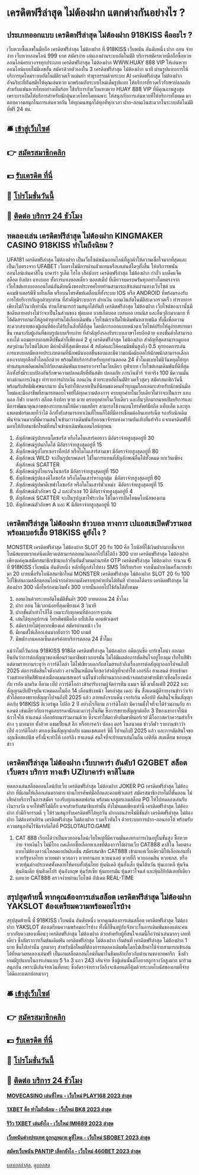 # เครดิตฟรีล่าสุด ไม่ต้องฝาก แตกต่างกันอย่างไร ?
## ประเภทออกแบบ เครดิตฟรีล่าสุด ไม่ต้องฝาก 918KISS คืออะไร ?
เว็บหวยซื้อเลขในมือถือ เครดิตฟรีล่าสุด ไม่ต้องฝาก ที่ 918KISS เว็บพนัน อันดับหนึ่ง ฝาก ถอน จ่าย ง่าย เว็บหวยออนไลน์ 999 บาท สมัครง่าย เล่นเองผ่านระบบอัตโนมัติ บริการสมัครหวยมือถือซื้อหวยออนไลน์ครบวงจรทุกประเภท เครดิตฟรีล่าสุด ไม่ต้องฝาก WWW.HUAY 888 VIP ให้เล่นหวยออนไลน์แบบไม่มีเลขอั้น สมัครด้วยตัวเองใน 3 เครดิตฟรีล่าสุด ไม่ต้องฝาก นาที ผ่านรูปแบบการให้บริการยุคใหม่ระบบอัตโนมัติรวดเร็วแม่นยำ ทำธุรกรรมด้วยระบบ AI เครดิตฟรีล่าสุด ไม่ต้องฝาก อัจฉริยะที่ทันสมัยให้คุณเล่นหวย มาพร้อมกับระบบใหม่เต็มรูปแบบ ให้บริการที่รวดเร็วรับษาปลอดภัยสำหรับแฟนหวยไทยอย่างเต็มร้อย ใช้บริการกับเว็บแทงหวย HUAY 888 VIP ที่มีคุณภาพสูงสุด เพราะเราเปิดให้บริการสำหรับนักลุ้นหวยไทยโดยเฉพาะ ให้สนุกกับการเล่นหวยที่ให้บริการทั้งหมด มาตอบความสนุกในการเล่นหวยกัน ให้ทุกคนสนุกได้ทุกที่ทุกเวลา ฝาก-ถอนเงินสะดวกในระบบอัตโนมัติที่ฟรี 24 ชม.

## 🛎 [เข้าสู่เว็บไซต์](https://bit.ly/3SdLNi2)
## 👉 [สมัครสมาชิกคลิก](https://bit.ly/3SdLNi2)
## 💵 [รับเครดิต ที่นี่](https://bit.ly/3dyRKHj)
## 👑 [โปรโมชั่นวันนี้](https://bit.ly/3dyRKHj)
## 📱 [ติดต่อ บริการ 24 ชัวโมง](https://bit.ly/3dyRKHj)

## ทดลองเล่น เครดิตฟรีล่าสุด ไม่ต้องฝาก KINGMAKER CASINO 918KISS ทำไมถึงนิยม ?
UFA181 เครดิตฟรีล่าสุด ไม่ต้องฝาก เป็นเว็บไซต์พนันออนไลน์ที่ลูกค้าให้ความเชื่อใจมากที่สุดและเป็นเว็บตรงจาก UFABET เว็บตรงไม่มีการผ่านตัวแทนหรือเอเย่นต์ใดๆทั้งสิ้น ให้บริการพนันออนไลน์เล่นคาสิโน บาคาร่า รูเล็ต ไฮโล เสือมังกร เครดิตฟรีล่าสุด ไม่ต้องฝาก กำถั่ว แบล็คแจ็ค สล็อต ยิงปลา แทงบอล ทั้งการแทงบอลเดี่ยว บอลสเต็ป ที่เดียวจบครบครันทุกอย่างโดยตรงจากเว็บไซต์แทงบอลออนไลน์อันดับหนึ่งของประเทศไทยท่านสามารถเข้าเล่นผ่านทางเว็บไซต์ บนคอมพิวเตอร์พีซี แท็บเล็ต หรือบนโทรศัพท์เคลื่อนที่ทั้งระบบ IOS หรือ ANDROID ที่พร้อมรองรับการให้บริการกับลูกค้าทุกท่าน ที่สำคัญมีระบบการ ฝากเงิน ถอนเงินอัตโนมัติสะดวกรวดเร็ว ทำรายการเพียงไม่กี่วินาทีเท่านั้น ท่านก็สามารถร่วมสนุกได้ทันที เครดิตฟรีล่าสุด ไม่ต้องฝาก เว็บไซต์ของเรานั้นมีข้อดีหลายอย่างไม่ว่าจะเป็นในส่วนของ ฟุตบอล บาสเก็ตบอล เบสบอล เทนนิส และอื่นๆอีกมากมาย ที่ได้คัดสรรยกมาให้ลูกค้าทุกท่านได้เลือกเดิมพัน เว็บไซต์เราเปิดให้เดิมพันหลายชนิด ทั้งนี้เพื่อความสะดวกสบายของผู้เล่นที่ต้องได้รับในสิ่งที่ดีที่สุด โดยมีการออกแบบหน้าตาเว็บไซต์ปรับให้ดูง่ายสบายตาขึ้น เหมาะกับผู้เล่นที่ชอบรูปแบบเรียบง่าย ที่สำคัญยังรองรับระบบภาษาไทยอีกด้วย แทงขั้นต่ำก็สามารถแทงได้ แถมแทงบอลสเต็ปขั้นต่ำก็เพียงแค่ 2 คู่ เครดิตฟรีล่าสุด ไม่ต้องฝาก สำคัญที่สุดสามารถดูบอลสดๆผ่านเว็บไซต์ได้เลย มีค่าน้ำดีที่สุดเพียงแค่ 4 สตังค์และให้คอมมิชชั่นสูงถึง 0.5 ทุกยอดการเล่น การแทงบอลมีหลายประเภทตามที่นักพนันบอลชื่นชอบและมีความถนัดมีบอลให้นักพนักสามารถเลือกแทงจากทุกลีกทั่วโลกอีกด้วย พร้อมให้บริการสำหรับทุกท่านตลอด 24 ชั่วโมงแบบไม่มีวันหยุดให้ทุกท่านสนุกเพลิดเพลินไปกับเกมเดิมพันแบบครบวงจรในเว็บเดียว ยูฟ่าเบท เว็บไซต์เกมเดิมพันที่ดีที่สุดอีกทั้งยังมีระบบป้องกันรักษาความปลอดภัยที่ทันสมัย ปลอดภัย การเงินชัวร์ จ่ายจริง 100 มีความมั่นทางด้านการเงินสูง ทำรายการฝากเงิน ถอนเงิน ด้วยระบบอัตโนมัติรวดเร็วสุดๆ สมัครสมาชิกวันนี้พร้อมรับสิทธิพิเศษมากมาย นั่นจึงทำให้กลายเป็นที่นิยมของคนทั่วทุกมุมโลกเหมาะสำหรับนักพนันมือใหม่และมืออาชีพที่สามารถตอบโจทย์ได้ทุกความต้องการ ครบทุกค่ายในเว็บเดียวไม่ว่าจะเป็นการ แทงบอล กีฬา บาคาร่า สล็อต ยิงปลา หวย มวย ครบทุกค่ายในเว็บเดียว และอื่นๆอีกมากมายเปิดบริการและมีการพัฒนาคุณภาพของระบบเกมให้มีความเสถียร สามารถใช้งานบนโทรศัพท์มือถือ แท็บเล็ต และทุกแพลตฟอร์มเลยก็ว่าได้ อีกทั้งยังสามารถหาเงินที่ไหนก็ได้ที่มีการเชื่อมต่ออินเทอร์เน็ต รองรับนักเดิมพันจำนวนมากที่มีความสนใจเข้ามาวางเดิมพันกับอาณาจักรแห่งความบันเทิงที่แท้จริง แจกเครดิตฟรีที่มอบให้กับสมาชิกใหม่ที่สนใจเข้ามาเดิมพันออนไลน์ทุกคน
1. สัญลักษณ์รูปบรอนโตซอรัส หรือไดโนเสาร์คอยาว มีอัตราจ่ายสูงสุดอยู่ที่ 30
2. สัญลักษณ์รูปนกโดโด้ มีอัตราจ่ายสูงสุดอยู่ที่ 15
3. สัญลักษณ์รูปไตรเซอราท็อปส์ หรือไดโนเสาร์สามเขา มีอัตราจ่ายสูงสุดอยู่ที่ 80
4. สัญลักษณ์ WILD จะเป็นรูปแรพเตอร์ ใช้ในการแทนที่สัญลักษณ์อื่นได้ทั้งหมด ยกเว้นเพียงสัญลักษณ์ SCATTER
5. สัญลักษณ์รูปไทแรนโนซอรัส มีอัตราจ่ายสูงสุดอยู่ที่ 150
6. สัญลักษณ์รูปแองคิโลซอรัส หรือไดโนเสาร์หางลูกตุ้ม  มีอัตราจ่ายสูงสุดอยู่ที่ 60
7. สัญลักษณ์รูปพาคีเซฟาโลซอรัส หรือไดโนเสาร์หัวเหม่ง  มีอัตราจ่ายสูงสุดอยู่ที่ 15
8. สัญลักษณ์ตัวอักษร Q J และตัวเลข 10 มีอัตราจ่ายสูงสุดอยู่ที่ 4
9. สัญลักษณ์ SCATTER จะเป็นรูปภูเขาไฟระเบิด ใช้ในการเปิดโหมดโบนัสของเกม
10. สัญลักษณ์ตัวอักษร A และ K มีอัตราจ่ายสูงสุดอยู่ที่ 10

## เครดิตฟรีล่าสุด ไม่ต้องฝาก ข่าวบอล ทางการ เปแอสเชเปิดตัวรามอสพร้อมเบอร์เสื้อ 918KISS ดูยังไง ?
MONSTER เครดิตฟรีล่าสุด ไม่ต้องฝาก SLOT 20 รับ 100 คือ โบนัสที่ใช้เงินฝากมากขึ้นจากโบนัสแบบแรกแค่นิดเดียวแต่สามารถถอนเงินออกไปใช้ได้ถึง 300 บาท เครดิตฟรีล่าสุด ไม่ต้องฝาก เพียงแค่คุณสมัครสมาชิกเข้ามาแล้วยืนยันตัวตนผ่านรหัส OTP เครดิตฟรีล่าสุด ไม่ต้องฝาก จำนวน 6 ที่ 918KISS เว็บพนัน อันดับหนึ่ง หลักที่ถูกส่งไปทาง SMS ให้เรียบร้อย จากนั้นฝากเงินครั้งแรกเข้ามา 20 บาทเพื่อรับโบนัสสมาชิกใหม่ MONSTER เครดิตฟรีล่าสุด ไม่ต้องฝาก SLOT 20 รับ 100 ไปใช้เล่นเกมสล็อตออนไลน์จากค่ายเกมดังครบทุกค่ายกันได้ทันที ทำยอดได้ครบ เครดิตฟรีล่าสุด ไม่ต้องฝาก 300 เมื่อไหร่ถอนเงินทั้ง 300 บาทนั้นออกไปใช้กันได้ทั้งหมด
1. ถอนเงินด้วยระบบอัตโนมัติขั้นต่ำ 300 บาทตลอด 24 ชั่วโมง
2. ฝาก ถอน ใช้เวลาน้อยที่สุดเพียงแค่ 3 วินาที
3. ฝากขั้นต่ำเท่าไรก็ได้ เหมาะกับทุกคนที่ต้องการจะเล่น
4. เล่นได้ทุกอุปกรณ์ โทรศัพท์มือถือ แท็ปเล็ต คอมพิวเตอร์
5. สมัครง่ายไม่ยุ่งยากเพียงแค่ สมัครผ่านหน้า เว็บ
6. มีเกมส์ให้เลือกเล่นมากยิ่งกว่า 100 เกมส์
7. มีพนักงานคอลเซ็นเตอร์ค่อยบริการตลอด 24 ชั่วโมง

แม้ว่าไม่กี่วันก่อน 918KISS 918คีส เครดิตฟรีล่าสุด ไม่ต้องฝาก อดีตกุนซือ บาร์เซโลน่า ออกมายืนยันว่าการต่อสัญญาของเพื่อนร่วมอาชีพชาวเยอรมัน ไม่ได้มีผลต่อการตัดสินใจอยู่โยงคุม เรือใบสีฟ้า แต่ตามรายงานระบุว่า กวาร์ดิโอล่า ได้ไฟเขียวบอกกับสโมสรแล้วถึงเรื่องการต่อสัญญาออกไปจนถึงปี 2025
ต่อการตัดสินใจดังกล่าว อาจเป็นเหมือนจิ๊กซอว์สำคัญที่จะทำให้ เออร์ลิ่ง ฮาแลนด์ ย้ายเข้ามาร่วมชายคาทีมสีฟ้าแห่งเมืองแมนเชสเตอร์ แม้ในช่วงที่ผ่านมากองหน้าจอมล่าตาข่ายมีข่าวเชื่อมโยงหนักกับ เรอัล มาดริด ก็ตาม
เป๊ป กวาร์ดิโอล่า เข้ามารับงานผู้จัดการทีม แมนฯ ซิตี้ มาตั้งแต่ปี 2022 และสัญญาฉบับปัจจุบันจะหมดลงในอีก 14 เดือนข้างหน้า โดยล่าสุด เดอะ ซัน สื่อแดนผู้ดีรายงานข่าวว่าเจ้าตัวได้ตกลงขยายสัญญาไปจนถึงปี 2025 แล้ว ภายหลังจากเห็น เจอร์เก้น คล็อปป์ ตัดสินใจเซ็นสัญญาต่อกับ 918KISS ลิเวอร์พูล ไปอีก 2 ปี
อย่างไรก็ตาม กวาร์ดิโอล่า มีความตั้งใจที่จะได้ร่วมงานกับ ฮาแลนด์ เช่นเดียวกับการดูแลบรรดานักเตะดาวรุ่งในทีม ซึ่งการขยายสัญญาต่ออีก 3 ปีของเขาอาจโน้มน้าวใจให้ ฮาแลนด์ เลือกย้ายมาร่วมงานด้วย ซึ่งจะทำให้ดาวยิงทีมชาตินอร์เวย์ มีโอกาสคว้าความสำเร็จต่าง ๆ มากมาย ทั้งถ้วย แชมเปี้ยนส์ ลีก หรือการคว้า บัลลง ดอร์ ในอนาคต
ข่าวกีฬา รายงานข่าวว่า เป๊ป กวาร์ดิโอล่า ตกลงเซ็นสัญญาต่อกับ แมนเชสเตอร์ ซิตี้ ไปจนถึงปี 2025 แล้ว และการตัดสินใจของกุนซือสแปนิช ครั้งนี้จะทำให้ เออร์ลิง ฮาแลนด์ สนใจที่จะย้ายมาเล่นในถิ่น เอติฮัด สเตเดี้ยม
ขอบคุณข่าว

## เครดิตฟรีล่าสุด ไม่ต้องฝาก เว็บบาคาร่า อันดับ1 G2GBET สล็อตเว็บตรง บริการ ทางเข้า UZIบาคาร่า คาสิโนสด
ทดลองเล่นสล็อตออนไลน์กับเว็บ เครดิตฟรีล่าสุด ไม่ต้องฝาก JOKER PG เครดิตฟรีล่าสุด ไม่ต้องฝาก ที่มีเกมให้เลือกเล่นมากมาย ผ่านโทรศัพท์มือถือและคอมพิวเตอร์ สมัครสมาชิกง่ายไม่กี่ขั้นตอน ไม่เสียค่าบริการในการสมัคร รองรับทุกแพลตฟอร์ม พร้อมแจกสูตรเกมสล็อต PG ให้ไปทดลองเล่นรับเงินรางวัล แจกให้ฟรีไม่มีกั๊ก แจกสำหรับสมาชิกเท่านั้น ยังไม่หมดเพียงเท่านี้ เครดิตฟรีล่าสุด ไม่ต้องฝาก ยังมีกิจกรรมดี ๆ ให้ร่วมสนุกรับเครดิตฟรีได้ทุกวัน ฝากถอนง่ายไม่มีขั้นต่ำ เครดิตฟรีล่าสุด ไม่ต้องฝาก ไม่ต้องทำเทิร์น เครดิตฟรีล่าสุด ไม่ต้องฝาก รวดเร็วทันใจ ด้วยระบบการฝาก-ถอนออโต้ พร้อมรับความสนุกอันไร้ขีดจำกัดได้ที่ PGSLOTAUTO.GAME
1. CAT 888 เรียกได้ว่าเป็นหวยออนไลน์เว็บใหญ่ที่มีความมั่นคงทางการเงินอยู่ในขั้นสูง ซื้อหวยง่าย จ่ายเงินไว ไม่มีโกง กดเลือกซื้อเลือกหาเลขที่ต้องการได้ผ่านเว็บ CAT888 คาสิโน โดยตรงแบบไม่ต้องดาวน์โหลดแอปพลิเคชั่น สมัครสมาชิก CAT888 เข้ามาแค่เว็บเดียวมีให้เลือกเล่นทั้งหวยรัฐบาลไทย หวยพม่า หวยลาว หวยฮานอย หวยมาเลย์ หวยยี่กี หวยออมสิน หวยธกส. หรือหวยหุ้นต่างประเทศทั้งหลายให้ครบทั้งหุ้นไทย หุ้นนิเคอิ หุ้นฮั่งเส็ง หุ้นไต้หวัน หุ้นเกาหลี หุ้นจีน หุ้นอินเดีย หุ้นสิงคโปร์ หุ้นอังกฤษ หุ้นรัสเซีย หุ้นเยอรมัน หุ้นดาวโจนส์ และหุ้นอียิปต์เลยทีเดียว
2. ผลหวย CAT888 ตรวจง่ายผ่านเว็บไซต์ อัปเดต REAL-TIME

## สรุปสุดท้ายนี้ หากคุณต้องการเล่นสล็อต เครดิตฟรีล่าสุด ไม่ต้องฝาก YAKSLOT ต้องเตรียมความพร้อมอะไรบ้าง
สรุปสุดท้ายนี้ ที่ 918KISS เว็บพนัน อันดับหนึ่ง หากคุณต้องการเล่นสล็อต เครดิตฟรีล่าสุด ไม่ต้องฝาก YAKSLOT ต้องเตรียมความพร้อมอะไรบ้าง ทั้งนี้ก็ขึ้นอยู่กับจังหวะในการเดิมพันของแต่ละคนบวกกับดวงของเพื่อนๆ เครดิตฟรีล่าสุด ไม่ต้องฝาก ด้วยสำหรับผู้ที่สนใจเกมนี้ถือว่าน่าเล่นมากๆ เลยทีเดียว ซึ่งอัตราการเริ่มต้นเดิมพัน เครดิตฟรีล่าสุด ไม่ต้องฝาก เริ่มต้นที่ เครดิตฟรีล่าสุด ไม่ต้องฝาก 1 บาท ขึ้นไปเท่านั้น ถูกมากๆ สำหรับมือใหม่ที่ต้องการทดลองเดิมพันโดยไม่เสียค่าใช้จ่ายสามารถเข้าเล่นได้ที่หมวดทดลองเล่นฟรี
เป็นเกมสล็อตออนไลน์ที่มมาในธีมหลักเกี่ยวกับตำนานของเทพกรีก  ซึ่งตัวเกมมีรูปแบบในการเล่นแบบ 5 รีล 3 แถว 243 เส้นจ่าย ซึ่งผู้เล่นนั้นมีโอกาสถูกรางวัลสูงมาก มาร่วมสนุกกัน เพราะมีเส้นจ่ายเงินที่เยอะ ซึ่งอัตราจ่ายรางวัลถึงจะน้อยแต่ก็คุ้มด้วยระบบโบนัสของเกมที่จ่ายได้ดีและแตกบ่อยมากๆ

## 🛎 [เข้าสู่เว็บไซต์](https://bit.ly/3SdLNi2)
## 👉 [สมัครสมาชิกคลิก](https://bit.ly/3SdLNi2)
## 💵 [รับเครดิต ที่นี่](https://bit.ly/3dyRKHj)
## 👑 [โปรโมชั่นวันนี้](https://bit.ly/3dyRKHj)
## 📱 [ติดต่อ บริการ 24 ชัวโมง](https://bit.ly/3dyRKHj)

#### [MOVECASINO เล่นที่ไหน - เว็บใหม่ PLAY168 2023 ล่าสุด](https://atom.io/themes/movecasino%20เล่นที่ไหน%20-%20เว็บใหม่%20play168%202023%20ล่าสุด)
#### [1XBET คือ ทำไมถึงนิยม - เว็บใหม่ BK8 2023 ล่าสุด](https://atom.io/themes/1xbet%20คือ%20ทำไมถึงนิยม%20-%20เว็บใหม่%20bk8%202023%20ล่าสุด)
#### [รีวิว 1XBET เล่นยังไง - เว็บใหม่ IMI689 2023 ล่าสุด](https://atom.io/themes/รีวิว%201xbet%20เล่นยังไง%20-%20เว็บใหม่%20imi689%202023%20ล่าสุด)
#### [เว็บพนันต่างประเทศ ถูกกฎหมาย ดูที่ไหน - เว็บใหม่ SBOBET 2023 ล่าสุด](https://atom.io/themes/เว็บพนันต่างประเทศ%20ถูกกฎหมาย%20ดูที่ไหน%20-%20เว็บใหม่%20sbobet%202023%20ล่าสุด)
#### [สมัครเว็บพนัน PANTIP เลือกยังไง - เว็บใหม่ 460BET 2023 ล่าสุด](https://atom.io/themes/สมัครเว็บพนัน%20pantip%20เลือกยังไง%20-%20เว็บใหม่%20460bet%202023%20ล่าสุด)

[ผลบอลล่าสุด](https://siamsport.tv "ผลบอลล่าสุด"), [ดูบอลสด](https://siamsport.tv/ดูบอลสด "ดูบอลสด")